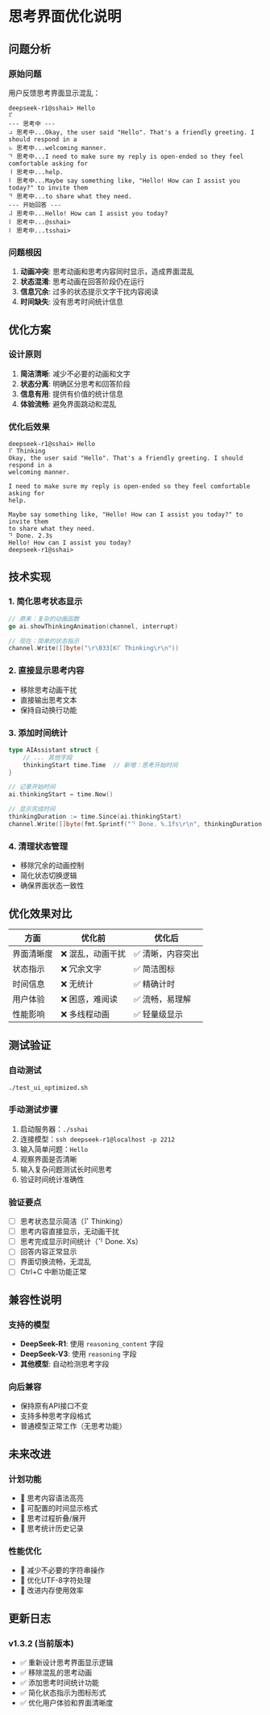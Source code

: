 # 思考界面优化说明

## 问题分析

### 原始问题
用户反馈思考界面显示混乱：
```log
deepseek-r1@sshai> Hello
⠏
--- 思考中 ---
⠴ 思考中...Okay, the user said "Hello". That's a friendly greeting. I should respond in a
⠦ 思考中...welcoming manner.
⠙ 思考中...I need to make sure my reply is open-ended so they feel comfortable asking for
⠸ 思考中...help.
⠇ 思考中...Maybe say something like, "Hello! How can I assist you today?" to invite them
⠙ 思考中...to share what they need.
--- 开始回答 ---
⠼ 思考中...Hello! How can I assist you today?
⠇ 思考中...@sshai>
⠇ 思考中...tsshai>
```

### 问题根因
1. **动画冲突**: 思考动画和思考内容同时显示，造成界面混乱
2. **状态混淆**: 思考动画在回答阶段仍在运行
3. **信息冗余**: 过多的状态提示文字干扰内容阅读
4. **时间缺失**: 没有思考时间统计信息

## 优化方案

### 设计原则
1. **简洁清晰**: 减少不必要的动画和文字
2. **状态分离**: 明确区分思考和回答阶段
3. **信息有用**: 提供有价值的统计信息
4. **体验流畅**: 避免界面跳动和混乱

### 优化后效果
```log
deepseek-r1@sshai> Hello
⠏ Thinking
Okay, the user said "Hello". That's a friendly greeting. I should respond in a
welcoming manner.

I need to make sure my reply is open-ended so they feel comfortable asking for
help.

Maybe say something like, "Hello! How can I assist you today?" to invite them
to share what they need.
⠙ Done. 2.3s
Hello! How can I assist you today?
deepseek-r1@sshai>
```

## 技术实现

### 1. 简化思考状态显示
```go
// 原来：复杂的动画函数
go ai.showThinkingAnimation(channel, interrupt)

// 现在：简单的状态指示
channel.Write([]byte("\r\033[K⠏ Thinking\r\n"))
```

### 2. 直接显示思考内容
- 移除思考动画干扰
- 直接输出思考文本
- 保持自动换行功能

### 3. 添加时间统计
```go
type AIAssistant struct {
    // ... 其他字段
    thinkingStart time.Time  // 新增：思考开始时间
}

// 记录开始时间
ai.thinkingStart = time.Now()

// 显示完成时间
thinkingDuration := time.Since(ai.thinkingStart)
channel.Write([]byte(fmt.Sprintf("⠙ Done. %.1fs\r\n", thinkingDuration.Seconds())))
```

### 4. 清理状态管理
- 移除冗余的动画控制
- 简化状态切换逻辑
- 确保界面状态一致性

## 优化效果对比

| 方面 | 优化前 | 优化后 |
|------|--------|--------|
| 界面清晰度 | ❌ 混乱，动画干扰 | ✅ 清晰，内容突出 |
| 状态指示 | ❌ 冗余文字 | ✅ 简洁图标 |
| 时间信息 | ❌ 无统计 | ✅ 精确计时 |
| 用户体验 | ❌ 困惑，难阅读 | ✅ 流畅，易理解 |
| 性能影响 | ❌ 多线程动画 | ✅ 轻量级显示 |

## 测试验证

### 自动测试
```bash
./test_ui_optimized.sh
```

### 手动测试步骤
1. 启动服务器：`./sshai`
2. 连接模型：`ssh deepseek-r1@localhost -p 2212`
3. 输入简单问题：`Hello`
4. 观察界面是否清晰
5. 输入复杂问题测试长时间思考
6. 验证时间统计准确性

### 验证要点
- [ ] 思考状态显示简洁（⠏ Thinking）
- [ ] 思考内容直接显示，无动画干扰
- [ ] 思考完成显示时间统计（⠙ Done. Xs）
- [ ] 回答内容正常显示
- [ ] 界面切换流畅，无混乱
- [ ] Ctrl+C 中断功能正常

## 兼容性说明

### 支持的模型
- **DeepSeek-R1**: 使用 `reasoning_content` 字段
- **DeepSeek-V3**: 使用 `reasoning` 字段
- **其他模型**: 自动检测思考字段

### 向后兼容
- 保持原有API接口不变
- 支持多种思考字段格式
- 普通模型正常工作（无思考功能）

## 未来改进

### 计划功能
- 🔄 思考内容语法高亮
- 🔄 可配置的时间显示格式
- 🔄 思考过程折叠/展开
- 🔄 思考统计历史记录

### 性能优化
- 🔄 减少不必要的字符串操作
- 🔄 优化UTF-8字符处理
- 🔄 改进内存使用效率

## 更新日志

### v1.3.2 (当前版本)
- ✅ 重新设计思考界面显示逻辑
- ✅ 移除混乱的思考动画
- ✅ 添加思考时间统计功能
- ✅ 简化状态指示为图标形式
- ✅ 优化用户体验和界面清晰度